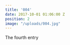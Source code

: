 ```yaml
---
title: '004'
date: 2017-10-01 01:06:00 Z
position: 2
image: "/uploads/004.jpg"
---
```


The fourth entry